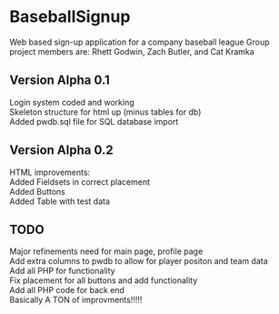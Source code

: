 # BaseballSignup
Web based sign-up application for a company baseball league
Group project members are: Rhett Godwin, Zach Butler, and Cat Kramka

Version Alpha 0.1
-----------------
Login system coded and working<br>
Skeleton structure for html up (minus tables for db)<BR>
Added pwdb.sql file for SQL database import<br>

Version Alpha 0.2
--------------------
HTML improvements:<br>
Added Fieldsets in correct placement<br>
Added Buttons<br>
Added Table with test data<br>

TODO
-------------------
Major refinements need for main page, profile page<br>
Add extra columns to pwdb to allow for player positon and team data<br>
Add all PHP for functionality<br>
Fix placement for all buttons and add functionality<br>
Add all PHP code for back end<br>
Basically A TON of improvments!!!!!<br>
